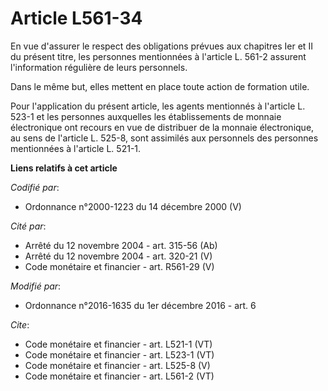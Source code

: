 # Article L561-34

En vue d'assurer le respect des obligations prévues aux chapitres Ier et II du présent titre, les personnes mentionnées à
l'article L. 561-2 assurent l'information régulière de leurs personnels. 

Dans le même but, elles mettent en place toute action de formation utile. 

Pour l'application du présent article, les agents mentionnés à l'article L. 523-1 et les personnes auxquelles les
établissements de monnaie électronique ont recours en vue de distribuer de la monnaie électronique, au sens de l'article L.
525-8, sont assimilés aux personnels des personnes mentionnées à l'article L. 521-1.

**Liens relatifs à cet article**

_Codifié par_:

  - Ordonnance n°2000-1223 du 14 décembre 2000 (V)

_Cité par_:

  - Arrêté du 12 novembre 2004 - art. 315-56 (Ab)
  - Arrêté du 12 novembre 2004 - art. 320-21 (V)
  - Code monétaire et financier - art. R561-29 (V)

_Modifié par_:

  - Ordonnance n°2016-1635 du 1er décembre 2016 - art. 6

_Cite_:

  - Code monétaire et financier - art. L521-1 (VT)
  - Code monétaire et financier - art. L523-1 (VT)
  - Code monétaire et financier - art. L525-8 (V)
  - Code monétaire et financier - art. L561-2 (VT)
